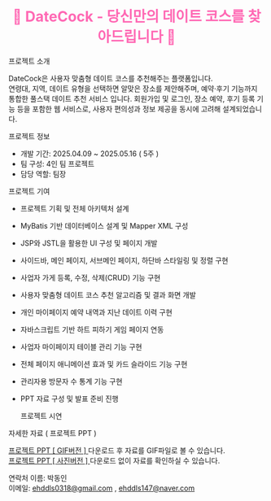 <h1 align="center" style="color: #ff69b4;">🌸 DateCock - 당신만의 데이트 코스를 찾아드립니다 🌸</h1>
프로젝트 소개

DateCock은 사용자 맞춤형 데이트 코스를 추천해주는 플랫폼입니다.  
연령대, 지역, 데이트 유형을 선택하면 알맞은 장소를 제안해주며, 예약·후기 기능까지 통합한 풀스택 데이트 추천 서비스 입니다.
회원가입 및 로그인, 장소 예약, 후기 등록 기능 등을 포함한 웹 서비스로, 사용자 편의성과 정보 제공을 동시에 고려해 설계되었습니다.

프로젝트 정보

- 개발 기간: 2025.04.09 ~ 2025.05.16 ( 5주 )
- 팀 구성: 4인 팀 프로젝트
- 담당 역할: 팀장

 프로젝트 기여
- 프로젝트 기획 및 전체 아키텍처 설계
- MyBatis 기반 데이터베이스 설계 및 Mapper XML 구성
- JSP와 JSTL을 활용한 UI 구성 및 페이지 개발
- 사이드바, 메인 페이지, 서브메인 페이지, 하단바 스타일링 및 정렬 구현
- 사업자 가게 등록, 수정, 삭제(CRUD) 기능 구현
- 사용자 맞춤형 데이트 코스 추천 알고리즘 및 결과 화면 개발
- 개인 마이페이지 예약 내역과 지난 데이트 이력 구현
- 자바스크립트 기반 하트 피하기 게임 페이지 연동
- 사업자 마이페이지 테이블 관리 기능 구현
- 전체 페이지 애니메이션 효과 및 카드 슬라이드 기능 구현
- 관리자용 방문자 수 통계 기능 구현
- PPT 자료 구성 및 발표 준비 진행

  프로젝트 시연




자세한 자료 ( 프로젝트 PPT )

<a href="https://docs.google.com/presentation/d/1E1e6Xc0-W3po5hTQP3lTPNWMQsfQUEbN/edit?usp=sharing&ouid=116873576163210222054&rtpof=true&sd=true"> 프로젝트 PPT [ GIF버전 ]  </a> 다운로드 후 자료를 GIF파일로 볼 수 있습니다. <br>
<a href="https://docs.google.com/presentation/d/1IQ77WxWi4wxQ2YoMAXzDGI15P80RNm8h/edit?usp=sharing&ouid=116873576163210222054&rtpof=true&sd=true"> 프로젝트 PPT [ 사진버전 ] </a> 다운로드 없이 자료를 확인하실 수 있습니다.


연락처
이름: 박동인  
이메일: ehddls0318@gmail.com , ehddls147@naver.com


  

  
